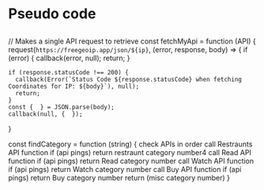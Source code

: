 # Pseudo code


##
// Makes a single API request to retrieve
const fetchMyApi = function (API) {
    request(`https://freegeoip.app/json/${ip}`, (error, response, body) => {
    if (error) {
      callback(error, null);
      return;
    }

    if (response.statusCode !== 200) {
      callback(Error(`Status Code ${response.statusCode} when fetching Coordinates for IP: ${body}`), null);
      return;
    }
    const {  } = JSON.parse(body);
    callback(null, {  });
}

const findCategory = function (string)  {
 check APIs in order
  call Restraunts API function
    if (api pings) return restraunt category number4
  call Read API function
     if (api pings) return Read category number
  call Watch API function
     if (api pings) return Watch category number
  call Buy API function
     if (api pings) return Buy category number
  return (misc category number)
}



